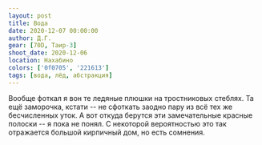 ```yaml
---
layout: post
title: Вода
date: 2020-12-07 00:00:00
author: Д.Г.
gear: [70D, Таир-3]
shoot_date: 2020-12-06
location: Нахабино
colors: ['0f0705', '221613']
tags: [вода, лёд, абстракция]
---
```

Вообще фоткал я вон те ледяные плюшки на тростниковых стеблях. Та ещё заморочка, кстати -- не сфоткать заодно пару из всё тех же бесчисленных уток. А вот откуда берутся эти замечательные красные полоски -- я пока не понял. С некоторой вероятностью это так отражается большой кирпичный дом, но есть сомнения.

